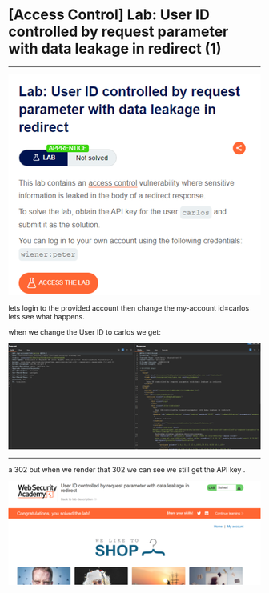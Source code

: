 # [Access Control] Lab: User ID controlled by request parameter with data leakage in redirect (1)

---

![Untitled](%5BAccess%20Control%5D%20Lab%20User%20ID%20controlled%20by%20request%20a6e96cbd1fb4427fbe91b3cf99e76662/Untitled.png)

lets login to the provided account then change the my-account id=carlos lets see what happens. 

when we change the User ID to carlos we get: 

![Untitled](%5BAccess%20Control%5D%20Lab%20User%20ID%20controlled%20by%20request%20a6e96cbd1fb4427fbe91b3cf99e76662/Untitled%201.png)

---

a 302 but when we render that 302 we can see we still get the API key .

![Untitled](%5BAccess%20Control%5D%20Lab%20User%20ID%20controlled%20by%20request%20a6e96cbd1fb4427fbe91b3cf99e76662/Untitled%202.png)